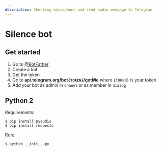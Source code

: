 ```yaml
---
description: Checking microphone and send audio message to Telegram
---
```


# Silence bot

## Get started
1. Go to [@BotFather](https://t.me/BotFather)
2. Create a bot
3. Get the token
4. Go to **api.telegram.org/bot`{TOKEN}`/getMe** where `{TOKEN}` is your token
5. Add your bot as admin in `chanel` or as member in `dialog`

## Python 2
Requirements:
```shellsession
$ pip install pyaudio
$ pip install requests
```

Run:
```shellsession
$ python __init__.py
```
